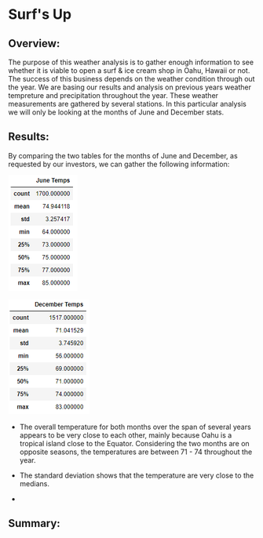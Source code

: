# Surf's Up

## Overview:

The purpose of this weather analysis is to gather enough information to see whether it is viable to open a surf & ice cream shop in Oahu, Hawaii or not.
The success of this business depends on the weather condition through out the year. We are basing our results and analysis on previous years weather tempreture and precipitation throughout the year. These weather measurements are gathered by several stations. In this particular analysis we will only be looking at the months of June and December stats.

## Results:

By comparing the two tables for the months of June and December, as requested by our investors, we can gather the following information:

![](https://github.com/kbehyar/surfs_up/blob/main/Resources/June%20stats.PNG)

![](https://github.com/kbehyar/surfs_up/blob/main/Resources/December%20stats.PNG)

- The overall temperature for both months over the span of several years appears to be very close to each other, mainly because Oahu is a tropical island close to the Equator. Considering the two months are on opposite seasons, the temperatures are between 71 - 74 throughout the year.
 
- The standard deviation shows that the temperature are very close to the medians. 

- 

## Summary:
